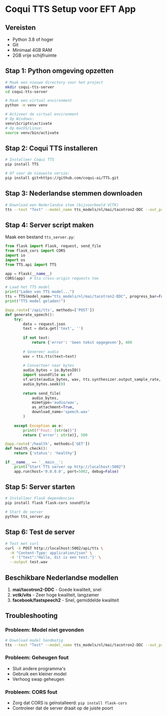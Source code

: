 # Coqui TTS Setup voor EFT App

## Vereisten
- Python 3.8 of hoger
- Git
- Minimaal 4GB RAM
- 2GB vrije schijfruimte

## Stap 1: Python omgeving opzetten

```bash
# Maak een nieuwe directory voor het project
mkdir coqui-tts-server
cd coqui-tts-server

# Maak een virtual environment
python -m venv venv

# Activeer de virtual environment
# Op Windows:
venv\Scripts\activate
# Op macOS/Linux:
source venv/bin/activate
```

## Stap 2: Coqui TTS installeren

```bash
# Installeer Coqui TTS
pip install TTS

# Of voor de nieuwste versie:
pip install git+https://github.com/coqui-ai/TTS.git
```

## Stap 3: Nederlandse stemmen downloaden

```bash
# Download een Nederlandse stem (bijvoorbeeld VCTK)
tts --text "Test" --model_name tts_models/nl/mai/tacotron2-DDC --out_path test.wav
```

## Stap 4: Server script maken

Maak een bestand `tts_server.py`:

```python
from flask import Flask, request, send_file
from flask_cors import CORS
import io
import os
from TTS.api import TTS

app = Flask(__name__)
CORS(app)  # Sta cross-origin requests toe

# Laad het TTS model
print("Laden van TTS model...")
tts = TTS(model_name="tts_models/nl/mai/tacotron2-DDC", progress_bar=False)
print("TTS model geladen!")

@app.route('/api/tts', methods=['POST'])
def generate_speech():
    try:
        data = request.json
        text = data.get('text', '')
        
        if not text:
            return {'error': 'Geen tekst opgegeven'}, 400
        
        # Genereer audio
        wav = tts.tts(text=text)
        
        # Converteer naar bytes
        audio_bytes = io.BytesIO()
        import soundfile as sf
        sf.write(audio_bytes, wav, tts.synthesizer.output_sample_rate, format='WAV')
        audio_bytes.seek(0)
        
        return send_file(
            audio_bytes,
            mimetype='audio/wav',
            as_attachment=True,
            download_name='speech.wav'
        )
    
    except Exception as e:
        print(f"Fout: {str(e)}")
        return {'error': str(e)}, 500

@app.route('/health', methods=['GET'])
def health_check():
    return {'status': 'healthy'}

if __name__ == '__main__':
    print("Start TTS server op http://localhost:5002")
    app.run(host='0.0.0.0', port=5002, debug=False)
```

## Stap 5: Server starten

```bash
# Installeer Flask dependencies
pip install flask flask-cors soundfile

# Start de server
python tts_server.py
```

## Stap 6: Test de server

```bash
# Test met curl
curl -X POST http://localhost:5002/api/tts \
  -H "Content-Type: application/json" \
  -d '{"text":"Hallo, dit is een test."}' \
  --output test.wav
```

## Beschikbare Nederlandse modellen

1. **mai/tacotron2-DDC** - Goede kwaliteit, snel
2. **vctk/vits** - Zeer hoge kwaliteit, langzamer
3. **facebook/fastspeech2** - Snel, gemiddelde kwaliteit

## Troubleshooting

### Probleem: Model niet gevonden
```bash
# Download model handmatig
tts --text "Test" --model_name tts_models/nl/mai/tacotron2-DDC --out_path test.wav
```

### Probleem: Geheugen fout
- Sluit andere programma's
- Gebruik een kleiner model
- Verhoog swap geheugen

### Probleem: CORS fout
- Zorg dat CORS is geïnstalleerd: `pip install flask-cors`
- Controleer dat de server draait op de juiste poort 